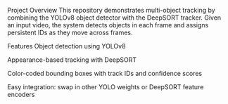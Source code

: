 Project Overview
This repository demonstrates multi-object tracking by combining the YOLOv8 object detector with the DeepSORT tracker. Given an input video, the system detects objects in each frame and assigns persistent IDs as they move across frames.

Features
Object detection using YOLOv8

Appearance-based tracking with DeepSORT

Color-coded bounding boxes with track IDs and confidence scores

Easy integration: swap in other YOLO weights or DeepSORT feature encoders

